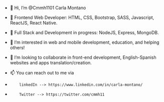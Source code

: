 - 👋 Hi, I’m @Cmmh1101 Carla Montano

- 🌱 Frontend Web Developer: HTML, CSS, Bootstrap, SASS, Javascript, ReactJS, React Native. 
- 🌱 Full Stack and Development in progress: NodeJS, Express, MongoDB.

- 👀 I’m interested in web and mobile development, education, and helping others!
 
- 💞️ I’m looking to collaborate in front-end development, English-Spanish websites and apps translation/creation. 


- 📫 You can reach out to me via 

-         linkedIn --> https://www.linkedin.com/in/carla-montano/ 
-         Twitter --> https://twitter.com/cmmh11

<!---
Cmmh1101/Cmmh1101 is a ✨ special ✨ repository because its `README.md` (this file) appears on your GitHub profile.
You can click the Preview link to take a look at your changes.
--->
